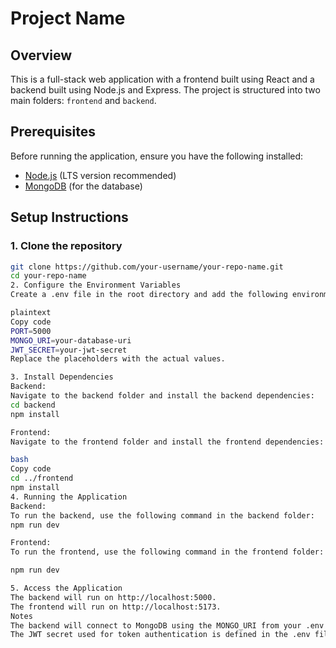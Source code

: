 # Project Name

## Overview

This is a full-stack web application with a frontend built using React and a backend built using Node.js and Express. The project is structured into two main folders: `frontend` and `backend`.

## Prerequisites

Before running the application, ensure you have the following installed:

- [Node.js](https://nodejs.org/) (LTS version recommended)
- [MongoDB](https://www.mongodb.com/) (for the database)

## Setup Instructions

### 1. Clone the repository

```bash
git clone https://github.com/your-username/your-repo-name.git
cd your-repo-name
2. Configure the Environment Variables
Create a .env file in the root directory and add the following environment variables (you can get these from your database provider or generate them yourself):

plaintext
Copy code
PORT=5000
MONGO_URI=your-database-uri
JWT_SECRET=your-jwt-secret
Replace the placeholders with the actual values.

3. Install Dependencies
Backend:
Navigate to the backend folder and install the backend dependencies:
cd backend
npm install

Frontend:
Navigate to the frontend folder and install the frontend dependencies:

bash
Copy code
cd ../frontend
npm install
4. Running the Application
Backend:
To run the backend, use the following command in the backend folder:
npm run dev

Frontend:
To run the frontend, use the following command in the frontend folder:

npm run dev

5. Access the Application
The backend will run on http://localhost:5000.
The frontend will run on http://localhost:5173.
Notes
The backend will connect to MongoDB using the MONGO_URI from your .env file.
The JWT secret used for token authentication is defined in the .env file as JWT_SECRET.
